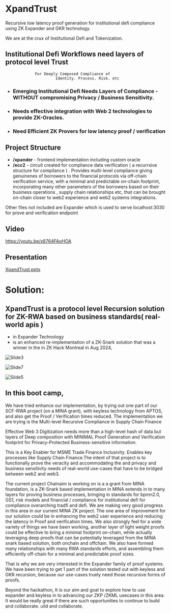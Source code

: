 # XpandTrust

Recursive low latency proof generation for institutional defi compliance using ZK Expander and GKR technology.

We are at the crux of Institutional Defi and Tokenization.

## Institutional Defi Workflows need layers of protocol level Trust

                 For Deeply Composed Compliance of
    		              Identity. Process. Risk. etc

- ### Emerging Institutional Defi Needs Layers of Compliance - WITHOUT compromising Privacy / Business Sensitivity.

- ### Needs effective integration with Web 2 technologies to provide ZK-Oracles.

- ### Need Efficient ZK Provers for low latency proof / verification
  


## Project Structure

- **/xpander** - frontend implementation including custom oracle
- **/ecc2** - circuit created for compliance data verification ( a recurrsive structure for compilance ) . Provides multi-level compliance giving genuinenes of borrowers to the financial protocols via off-chain verification service, with a minimal and predictable on-chain footprint, incorporating many other parameters of the borrowers based on their business operations , supply chain relationships etc, that can be brought on-chain closer to web2 experience and web2 systems integrations. 

Other files not included are Expander which is used to serve localhost:3030 for prove and verification endpoint

## Video

https://youtu.be/x8764FAoHOA


## Presentation 
[XpandTrust.pptx](https://github.com/user-attachments/files/19176714/XpandTrust.pptx)


# Solution:

## XpandTrust is a protocol level Recursion solution for ZK-RWA based on business standards( real-world apis )

- in Expander Technology
- is an enhanced re-implementation of a ZK-Snark solution that was a winner in the
  in ZK Hack Montreal in Aug 2024,


![Slide3](https://github.com/user-attachments/assets/02a0e6b7-2f7b-45ae-b038-6582ccce1f7b)




![Slide7](https://github.com/user-attachments/assets/a88bf294-6c5c-4cd8-808f-d517c70dff71)


  

![Slide5](https://github.com/user-attachments/assets/b2b33b8a-f68a-421c-902f-191dfe677dce)




## In this boot camp, 

We have tried enhance our implementation, by trying out one part of our SCF-RWA project (on a MINA grant), with keyless technology from APTOS, and also get the Proof / Verification times
reduced. The implementation we are trying is the Multi-level Recursive Compliance in Supply Chain Finance

Effective Web 3 Digitization needs more than a high-level hash of data but layers of Deep composition with MINIMAL Proof Generation and Verification footprint for Privacy-Protected
Business-sensitive information.

This is a Key Enabler for MSME Trade Finance Inclusivity.
Enables key processes like Supply Chain Finance.The intent of that project is to functionally prove the veracity and accommodating the and privacy and business sensitivity needs of real-world use-cases that have to be bridged between web2 and web3.

The current project Chainaim is working on is a a grant from MINA foundation, is a ZK-Snark based implementation in MINA extends in to many layers for proving business processes, bringing in standards for bpmn2.0, GS1, risk models and financial / compliance for institutional defi for compliance overarching tradfi and defi.
We are making very good progress in this area in our current MINA ZK project.
The one area of improvement for our solution could be in enhancing the web2 user experience and reducing the latency in Proof  and verification times. We also strongly feel for a wide variety of things we have been working, another layer of light weight proofs could be effective to bring a minimal footprint on-chain, while actually leveraging deep proofs that can be potentially leveraged from the MINA snark based solution, both onchain and offchain. We also have formed many relationships with many RWA standards efforts, and assembling them efficiently off-chain for a minimal and predictable proof sizes.

That is why we are very interested in the Expander family of proof systems. We have been trying to get 1 part of the solution tested out with keyless and GKR recursion, because our use-cases truely need those recursive forms of proofs. 

Beyond the hackathon, It is our aim and goal to explore how to use expander and keyless in to advancing our ZKP /ZKML usecases in this area. It would be really great if there are such opportunities to continue to build and collaborate.
uild and collaborate.
